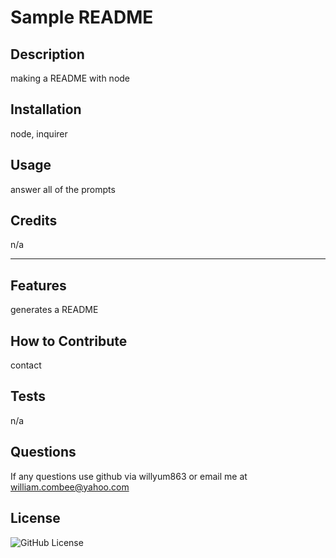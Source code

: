 # Sample README

  ## Description
making a README with node

## Installation
node, inquirer

## Usage
answer all of the prompts

## Credits
n/a

---

## Features
generates a README

## How to Contribute
contact

## Tests
n/a

## Questions 
If any questions use github via willyum863 or email me at william.combee@yahoo.com

## License
![GitHub License](https://img.shields.io/badge/license-MIT-blue.svg)


